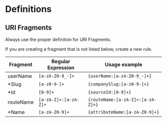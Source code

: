 # Definitions

## URI Fragments

Always use the proper definition for URI Fragments.

If you are creating a fragment that is not listed below, create a new rule.

Fragment  | Regular Expression    | Usage example
----------|-----------------------|--------------
userName  | `[a-zA-Z0-9_-]+`      | `{userName:[a-zA-Z0-9_-]+}`
*Slug     | `[a-z0-9-]+`          | `{companySlug:[a-z0-9-]+}`
*Id       | `[0-9]+`              | `{sourceId:[0-9]+}`
routeName | `[a-zA-Z]+:[a-zA-Z]+` | `{routeName:[a-zA-Z]+:[a-zA-Z]+}`
*Name     | `[a-zA-Z0-9]+`        | `{attributeName:[a-zA-Z0-9]+}`
